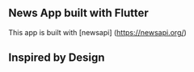 ## **News App built with Flutter**

This app is built with [newsapi] (https://newsapi.org/)

## Inspired by Design


